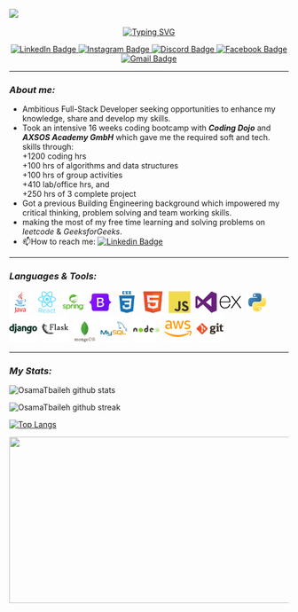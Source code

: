 [![](https://raw.githubusercontent.com/OsamaTbaileh/OsamaTbaileh/master/profile_header.gif)](https://www.adamalston.com/)

<div align="center">
  
[![Typing SVG](https://readme-typing-svg.herokuapp.com?font=roboto&size=25&duration=2000&pause=2700&color=33B2EA&center=true&width=650&lines=Hey+There!;Welcome+to+my+profile;I'm+Osama+Tbaileh;Full-Stack+Software+Developer;With+Building+Engineering+Background;I'm+Ambitious%2C+Dedicated+Teamplayer+;Please%2C+Contact+Me+By+The+Links+Down+Below)](https://git.io/typing-svg)

</div>

<div id="badges" align="center">
  <a href="https://www.linkedin.com/in/osamatbaileh/">
    <img src="https://img.shields.io/badge/LinkedIn-blue?style=for-the-badge&logo=linkedin&logoColor=white" alt="LinkedIn Badge"/>
  </a>
  <a href="https://www.instagram.com/osama.tbaileh/">
    <img src="https://img.shields.io/badge/Instagram-red?style=for-the-badge&logo=Instagram&logoColor=white" alt="Instagram Badge"/>
  </a>
  <a href="https://discord.com/channels/OsamaTbaileh#4499">
    <img src="https://img.shields.io/badge/Discord-purple?style=for-the-badge&logo=discord&logoColor=white" alt="Discord Badge"/>
  </a>
  <a href="https://www.facebook.com/osama.tobaileh">
    <img src="https://img.shields.io/badge/Facebook-blue?style=for-the-badge&logo=Facebook&logoColor=white" alt="Facebook Badge"/>
  </a>
  <a href="mailto:osama.tb02@gmail.com">
    <img src="https://img.shields.io/badge/Gmail-red?style=for-the-badge&logo=Gmail&logoColor=white" alt="Gmail Badge"/>
  </a>
</div>

---

### *About me:*
- Ambitious Full-Stack Developer seeking opportunities to enhance my knowledge, share and develop my skills.
- Took an intensive 16 weeks coding bootcamp with ***Coding Dojo*** and ***AXSOS Academy GmbH*** which gave me the required soft and tech. skills through: </br >
+1200 coding hrs </br > +100 hrs of algorithms and data structures </br > +100 hrs of group activities </br > +410 lab/office hrs, and </br > +250 hrs of 3 complete project
- Got a previous Building Engineering background which impowered my critical thinking, problem solving and team working skills.
- making the most of my free time learning and solving problems on *leetcode* & *GeeksforGeeks*.
- :mailbox:How to reach me: [![Linkedin Badge](https://img.shields.io/badge/-OsamaTbaileh-blue?style=flat&logo=Linkedin&logoColor=white)](https://www.linkedin.com/in/osamatbaileh/)

--- 

### *Languages & Tools:*
<div>
  <img src="https://github.com/devicons/devicon/blob/master/icons/java/java-original-wordmark.svg" title="Java" alt="Java" width="40" height="40"/>&nbsp;
  <img src="https://github.com/devicons/devicon/blob/master/icons/react/react-original-wordmark.svg" title="React" alt="React" width="40" height="40"/>&nbsp;
  <img src="https://github.com/devicons/devicon/blob/master/icons/spring/spring-original-wordmark.svg" title="Spring" alt="Spring" width="40" height="40"/>&nbsp;
  <img src="https://github.com/devicons/devicon/blob/master/icons/bootstrap/bootstrap-original.svg" title="Bootstrap" alt="Bootstrap" width="40" height="40"/>&nbsp;
  <img src="https://github.com/devicons/devicon/blob/master/icons/css3/css3-plain-wordmark.svg"  title="CSS3" alt="CSS" width="40" height="40"/>&nbsp;
  <img src="https://github.com/devicons/devicon/blob/master/icons/html5/html5-original.svg" title="HTML5" alt="HTML" width="40" height="40"/>&nbsp;
  <img src="https://github.com/devicons/devicon/blob/master/icons/javascript/javascript-original.svg" title="JavaScript" alt="JavaScript" width="40" height="40"/>&nbsp;
  <img src="https://github.com/devicons/devicon/blob/master/icons/visualstudio/visualstudio-plain.svg" title="Visual Studio" **alt="Visual Studio" width="40" height="40"/>
  <img src="https://github.com/devicons/devicon/blob/master/icons/express/express-original.svg" title="Express" alt="Express" width="40" height="40"/>&nbsp;
  <img src="https://github.com/devicons/devicon/blob/master/icons/python/python-original.svg" title="Python" alt="Python" width="40" height="40"/>&nbsp;
  <img src="https://github.com/devicons/devicon/blob/master/icons/django/django-plain-wordmark.svg" title="Django" alt="Django" width="50" height="50"/>&nbsp;
  <img src="https://github.com/devicons/devicon/blob/master/icons/flask/flask-original-wordmark.svg" title="Flask" alt="Flask" width="50" height="50"/>&nbsp;
  <img src="https://github.com/devicons/devicon/blob/master/icons/mongodb/mongodb-original-wordmark.svg" title="MongoDB" alt="MongoDB" width="40" height="40"/>&nbsp;
  <img src="https://github.com/devicons/devicon/blob/master/icons/mysql/mysql-original-wordmark.svg" title="MySQL"  alt="MySQL" width="50" height="50"/>&nbsp;
  <img src="https://github.com/devicons/devicon/blob/master/icons/nodejs/nodejs-original-wordmark.svg" title="NodeJS" alt="NodeJS" width="50" height="50"/>&nbsp;
  <img src="https://github.com/devicons/devicon/blob/master/icons/amazonwebservices/amazonwebservices-plain-wordmark.svg" title="AWS" alt="AWS" width="50" height="50"/>&nbsp;
  <img src="https://github.com/devicons/devicon/blob/master/icons/git/git-original-wordmark.svg" title="Git" **alt="Git" width="50" height="50"/>

  
</div>

--- 

### *My Stats:*

<div>
  
![OsamaTbaileh github stats](https://github-readme-stats.vercel.app/api?username=OsamaTbaileh&show_icons=true&theme=radical&count_private=true&include_all_commits=true)

![OsamaTbaileh github streak](https://github-readme-streak-stats.herokuapp.com/?user=OsamaTbaileh&theme=radical&include_all_commits=true&count_private=true)
  
[![Top Langs](https://github-readme-stats.vercel.app/api/top-langs/?username=OsamaTbaileh&layout=compact&theme=radical)](https://github.com/anuraghazra/github-readme-stats)
  
</div>


<div align="center">
  <img src="https://media.giphy.com/media/f3iwJFOVOwuy7K6FFw/giphy.gif" width="600" height="300"/>
</div>

